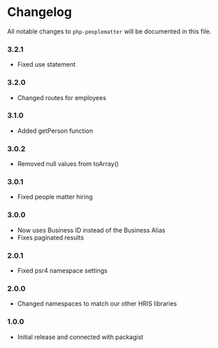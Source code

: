 # Changelog

All notable changes to `php-peoplematter` will be documented in this file.

### 3.2.1
- Fixed use statement

### 3.2.0
- Changed routes for employees

### 3.1.0
- Added getPerson function

### 3.0.2
- Removed null values from toArray()

### 3.0.1
- Fixed people matter hiring

### 3.0.0
- Now uses Business ID instead of the Business Alias
- Fixes paginated results

### 2.0.1
- Fixed psr4 namespace settings

### 2.0.0
- Changed namespaces to match our other HRIS libraries

### 1.0.0
- Initial release and connected with packagist
